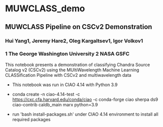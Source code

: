 # MUWCLASS_demo
 
## MUWCLASS Pipeline on CSCv2 Demonstration
### Hui Yang1, Jeremy Hare2, Oleg Kargaltsev1, Igor Volkov1
### 1 The George Washington University 2 NASA GSFC

This notebook presents a demonstration of classifying Chandra Source Catalog v2 (CSCv2) using the MUltiWavelength Machine Learning CLASSification Pipeline with CSCv2 and multiwavelength data

* This notebook was run in CIAO 4.14 with Python 3.9 
* conda create -n ciao-4.14-test -c https://cxc.cfa.harvard.edu/conda/ciao -c conda-forge ciao sherpa ds9 ciao-contrib caldb_main marx python=3.9

* run 'bash install-packages.sh' under CIAO 4.14 environment to install all required packages 

